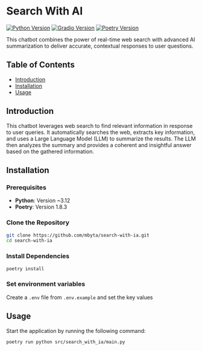 # Search With AI

[![Python Version](https://img.shields.io/badge/python-~3.12-blue.svg)](https://www.python.org/downloads/)
[![Gradio Version](https://img.shields.io/badge/gradio-5.3.0-green.svg)](https://gradio.app/)
[![Poetry Version](https://img.shields.io/badge/poetry-1.8.3-orange.svg)](https://python-poetry.org/)

This chatbot combines the power of real-time web search with advanced AI summarization to deliver accurate, contextual responses to user questions.

## Table of Contents

- [Introduction](#introduction)
- [Installation](#installation)
- [Usage](#usage)

## Introduction

This chatbot leverages web search to find relevant information in response to user queries. It automatically searches the web, extracts key information, and uses a Large Language Model (LLM) to summarize the results. The LLM then analyzes the summary and provides a coherent and insightful answer based on the gathered information.

## Installation

### Prerequisites

- **Python**: Version ~3.12
- **Poetry**: Version 1.8.3

### Clone the Repository

```bash
git clone https://github.com/mbyta/search-with-ia.git
cd search-with-ia
```

### Install Dependencies
```bash
poetry install
```

### Set environment variables
Create a `.env` file from `.env.example` and set the key values

## Usage
Start the application by running the following command:
```bash
poetry run python src/search_with_ia/main.py
```
